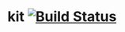 # kit [![Build Status](https://travis-ci.org/noosxe/db-kit.png?branch=v0.2.0)](https://travis-ci.org/noosxe/db-kit)
